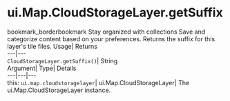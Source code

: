  
#  ui.Map.CloudStorageLayer.getSuffix 
bookmark_borderbookmark Stay organized with collections  Save and categorize content based on your preferences.
Returns the suffix for this layer's tile files. 
Usage| Returns  
---|---  
`CloudStorageLayer.getSuffix()`| String  
Argument| Type| Details  
---|---|---  
this: `ui.map.cloudstoragelayer`| ui.Map.CloudStorageLayer| The ui.Map.CloudStorageLayer instance.  
